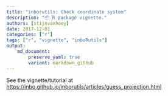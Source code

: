 ```yaml
---
title: "inborutils: Check coordinate system"
description: "📦 R package vignette."
authors: [stijnvanhoey]
date: 2017-12-01
categories: ["r"]
tags: ["r", "vignette", "inboRutils"]
output: 
    md_document:
        preserve_yaml: true
        variant: markdown_github
---
```


See the vignette/tutorial at <https://inbo.github.io/inborutils/articles/guess_projection.html>
